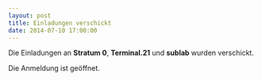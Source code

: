 ```yaml
---
layout: post
title: Einladungen verschickt
date: 2014-07-10 17:00:00
---
```

Die Einladungen an **Stratum 0**, **Terminal.21** und **sublab** wurden verschickt.

Die Anmeldung ist geöffnet.
